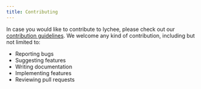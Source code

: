 ```yaml
---
title: Contributing
---
```


In case you would like to contribute to lychee,
please check out our [contribution guidelines](https://github.com/lycheeverse/lychee/blob/master/CONTRIBUTING.md).
We welcome any kind of contribution, including but not limited to:

- Reporting bugs
- Suggesting features
- Writing documentation
- Implementing features
- Reviewing pull requests
